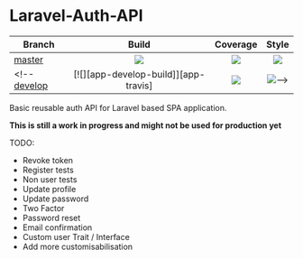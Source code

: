 # Laravel-Auth-API

<!-- [![][app-version]][app-releases] -->

| Branch | Build | Coverage | Style |
| ------ |:-----:|:--------:|:-----:|
[master][app]  | [![][app-build-master]][app-build] | [![][app-master-codecov]][app-codecov] | [![][app-style-master]][app-style]
<!--[develop][app-develop] | [![][app-develop-build]][app-travis] | [![][app-develop-codecov]][app-codecov] | [![][app-style-develop]][app-style]-->

<!-- Links -->
[app]: https://github.com/lcharette/Laravel-Auth-API
[app-build]: https://github.com/lcharette/Laravel-Auth-API/actions?query=workflow%3ABuild
[app-build-master]: https://github.com/lcharette/Laravel-Auth-API/workflows/Build/badge.svg?branch=main
[app-build-deevelop]: https://github.com/lcharette/Laravel-Auth-API/workflows/Build/badge.svg?branch=develop
[app-develop]: https://github.com/lcharette/Laravel-Auth-API/tree/develop
[app-version]: https://img.shields.io/github/release/lcharette/Laravel-Auth-API.svg
[app-master-codecov]: https://codecov.io/gh/lcharette/Laravel-Auth-API/branch/main/graph/badge.svg?token=3ZHQD39KK6
[app-develop-codecov]: https://codecov.io/gh/lcharette/Laravel-Auth-API/branch/develop/graph/badge.svg?token=3ZHQD39KK6
[app-releases]: https://github.com/lcharette/Laravel-Auth-API/releases
[app-codecov]: https://codecov.io/gh/lcharette/Laravel-Auth-API
[app-style-master]: https://github.com/lcharette/Laravel-Auth-API/workflows/Style%20CI/badge.svg?branch=master
[app-style-develop]: https://github.com/lcharette/Laravel-Auth-API/workflows/Style%20CI/badge.svg?branch=develop
[app-style]: https://github.com/lcharette/Laravel-Auth-API/actions?query=workflow%3A%22Style+CI%22


Basic reusable auth API for Laravel based SPA application.

**This is still a work in progress and might not be used for production yet**

 TODO:
 - Revoke token
 - Register tests
 - Non user tests
 - Update profile
 - Update password
 - Two Factor
 - Password reset
 - Email confirmation
 - Custom user Trait / Interface
 - Add more customisabilisation 